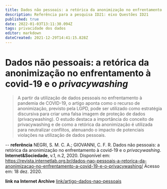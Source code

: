 ```yaml
---
title: Dados não pessoais: a retórica da anonimização no enfrentamento à covid-19 e o privacywashing
description: Referência para a pesquisa ID21: eixo Questões ID21
published: true
date: 2022-01-03T13:11:30.094Z
tags: privacidade dos dados
editor: markdown
dateCreated: 2021-12-29T14:41:15.828Z
---
```


# Dados não pessoais: a retórica da anonimização no enfrentamento à covid-19 e o *privacywashing*

> A partir da utilização de dados pessoais no enfrentamento à pandemia de COVID-19, o artigo aponta como o recurso de anonimização, previsto pela LGPD, pode ser utilizado como estratégia discursiva para criar uma falsa imagem de proteção de dados (privacywashing). O estudo destaca a importância do conceito de privacywashing e de como a retórica da anonimização é utilizada para neutralizar conflitos, atenuando o impacto de potenciais violações na utilização de dados pessoais. 

--
**referência**
NEGRI, S. M. C. A.; GIOVANNI, C. F. R. Dados não pessoais: a retórica da anonimização no enfrentamento à covid-19 e o *privacywashing*. **Internet&Sociedade**, v.1, n.2, 2020. Disponível em: https://revista.internetlab.org.br/dados-nao-pessoais-a-retorica-da-anonimizacao-no-enfrentamento-a-covid-19-e-o-privacywashing/ Acesso em: 18 dez. 2020.

**link na Internet Archive**
[link/artigo-dados-nao-pessoais](https://web.archive.org/web/20220103130858/https://revista.internetlab.org.br/dados-nao-pessoais-a-retorica-da-anonimizacao-no-enfrentamento-a-covid-19-e-o-privacywashing/)
